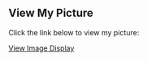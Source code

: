 ## View My Picture

Click the link below to view my picture:

[View Image Display](https://github.com/Vijayarvind10/Vijayarvind10/blob/main/image.html)
